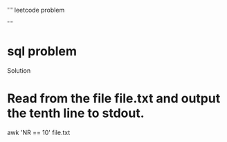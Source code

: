 '''
leetcode problem 

 '''


# sql problem
 Solution 
 # Read from the file file.txt and output the tenth line to stdout.
awk 'NR == 10' file.txt

